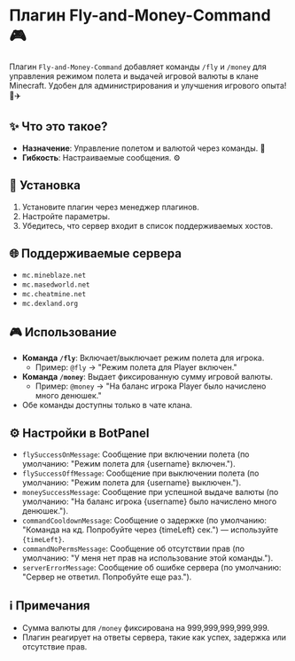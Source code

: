 # Плагин Fly-and-Money-Command 🎮

Плагин `Fly-and-Money-Command` добавляет команды `/fly` и `/money` для управления режимом полета и выдачей игровой валюты в клане Minecraft. Удобен для администрирования и улучшения игрового опыта! 💸✈️

## ✨ Что это такое?
- **Назначение**: Управление полетом и валютой через команды. 🚀
- **Гибкость**: Настраиваемые сообщения. ⚙️

## 🚀 Установка
1. Установите плагин через менеджер плагинов.
2. Настройте параметры.
3. Убедитесь, что сервер входит в список поддерживаемых хостов.

## 🌐 Поддерживаемые сервера
- `mc.mineblaze.net`
- `mc.masedworld.net`
- `mc.cheatmine.net`
- `mc.dexland.org`

## 🎮 Использование
- **Команда `/fly`**: Включает/выключает режим полета для игрока.
  - Пример: `@fly` → "Режим полета для Player включен."
- **Команда `/money`**: Выдает фиксированную сумму игровой валюты.
  - Пример: `@money` → "На баланс игрока Player было начислено много денюшек."
- Обе команды доступны только в чате клана.

## ⚙️ Настройки в BotPanel
- `flySuccessOnMessage`: Сообщение при включении полета (по умолчанию: "Режим полета для {username} включен.").
- `flySuccessOffMessage`: Сообщение при выключении полета (по умолчанию: "Режим полета для {username} выключен.").
- `moneySuccessMessage`: Сообщение при успешной выдаче валюты (по умолчанию: "На баланс игрока {username} было начислено много денюшек.").
- `commandCooldownMessage`: Сообщение о задержке (по умолчанию: "Команда на кд. Попробуйте через {timeLeft} сек.") — используйте `{timeLeft}`.
- `commandNoPermsMessage`: Сообщение об отсутствии прав (по умолчанию: "У меня нет прав на использование этой команды.").
- `serverErrorMessage`: Сообщение об ошибке сервера (по умолчанию: "Сервер не ответил. Попробуйте еще раз.").

## ℹ️ Примечания
- Сумма валюты для `/money` фиксирована на 999,999,999,999,999.
- Плагин реагирует на ответы сервера, такие как успех, задержка или отсутствие прав.
